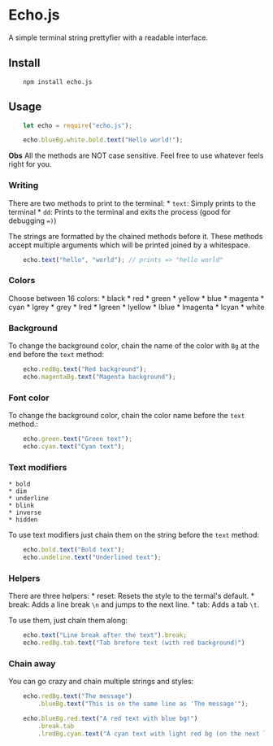 # Echo.js
A simple terminal string prettyfier with a readable interface.

## Install
```
    npm install echo.js
```

## Usage
```js
    let echo = require("echo.js");

    echo.blueBg.white.bold.text("Hello world!");
```

__Obs__ All the methods are NOT case sensitive. Feel free to use whatever feels right for you.

### Writing
There are two methods to print to the terminal:
    * `text`: Simply prints to the terminal
    * `dd`:   Prints to the terminal and exits the process (good for debugging `=)`)

The strings are formatted by the chained methods before it.
These methods accept multiple arguments which will be printed joined by a whitespace.

```js
    echo.text("hello", "world"); // prints => "hello world"
```

### Colors
Choose between 16 colors:
    * black
    * red
    * green
    * yellow
    * blue
    * magenta
    * cyan
    * lgrey
    * grey
    * lred
    * lgreen
    * lyellow
    * lblue
    * lmagenta
    * lcyan
    * white

### Background
To change the background color, chain the name of the color with `Bg` at the end before the `text` method:

```js
    echo.redBg.text("Red background");
    echo.magentaBg.text("Magenta background");
```

### Font color
To change the background color, chain the color name before the `text` method.:

```js
    echo.green.text("Green text");
    echo.cyan.text("Cyan text");
```

### Text modifiers
    * bold
    * dim
    * underline
    * blink
    * inverse
    * hidden

To use text modifiers just chain them on the string before the `text` method:
```js
    echo.bold.text("Bold text");
    echo.undeline.text("Underlined text");
```

### Helpers
There are three helpers:
    * reset: Resets the style to the termal's default.
    * break: Adds a line break `\n` and jumps to the next line.
    * tab:   Adds a tab `\t`.

To use them, just chain them along:
```js
    echo.text("Line break after the text").break;
    echo.redBg.tab.text("Tab brefore text (with red background)")
```

### Chain away
You can go crazy and chain multiple strings and styles:
```js
    echo.redBg.text("The message")
        .blueBg.text("This is on the same line as 'The message'");

    echo.blueBg.red.text("A red text with blue bg!")
        .break.tab
        .lredBg.cyan.text("A cyan text with light red bg (on the next line)!");
```
